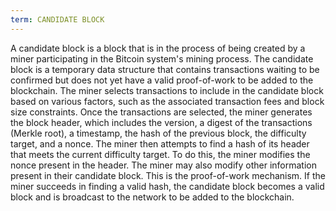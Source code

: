 ```yaml
---
term: CANDIDATE BLOCK
---
```


A candidate block is a block that is in the process of being created by a miner participating in the Bitcoin system's mining process. The candidate block is a temporary data structure that contains transactions waiting to be confirmed but does not yet have a valid proof-of-work to be added to the blockchain. The miner selects transactions to include in the candidate block based on various factors, such as the associated transaction fees and block size constraints. Once the transactions are selected, the miner generates the block header, which includes the version, a digest of the transactions (Merkle root), a timestamp, the hash of the previous block, the difficulty target, and a nonce. The miner then attempts to find a hash of its header that meets the current difficulty target. To do this, the miner modifies the nonce present in the header. The miner may also modify other information present in their candidate block. This is the proof-of-work mechanism. If the miner succeeds in finding a valid hash, the candidate block becomes a valid block and is broadcast to the network to be added to the blockchain.